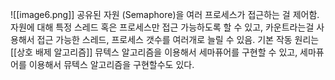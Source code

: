 ![[image6.png]]
공유된 자원 (Semaphore)을 여러 프로세스가 접근하는 걸 제어함.
자원에 대해 특정 스레드 혹은 프로세스만 접근 가능하도록 할 수 있고, 카운트라는걸 사용해서 접근 가능한 스레드, 프로세스 갯수를 여러개로 늘릴 수 있음.
기본 작동 원리는 [[상호 배제 알고리즘]]
뮤텍스 알고리즘을 이용해서 세마퓨어를 구현할 수 있고, 세마퓨어를 이용해서 뮤텍스 알고리즘을 구현할수도 있다.